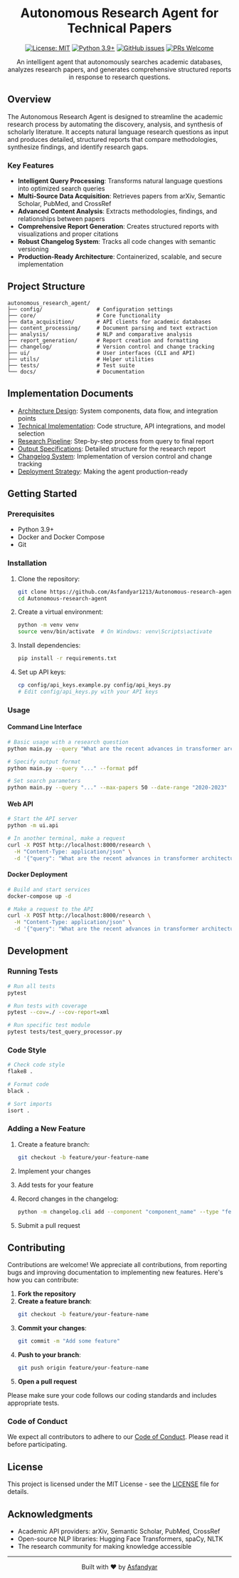 <div align="center">

# Autonomous Research Agent for Technical Papers

[![License: MIT](https://img.shields.io/badge/License-MIT-yellow.svg)](https://opensource.org/licenses/MIT)
[![Python 3.9+](https://img.shields.io/badge/python-3.9+-blue.svg)](https://www.python.org/downloads/)
[![GitHub issues](https://img.shields.io/github/issues/Asfandyar1213/Autonomous-research-agent)](https://github.com/Asfandyar1213/Autonomous-research-agent/issues)
[![PRs Welcome](https://img.shields.io/badge/PRs-welcome-brightgreen.svg)](http://makeapullrequest.com)

An intelligent agent that autonomously searches academic databases, analyzes research papers, and generates comprehensive structured reports in response to research questions.

</div>

## Overview

The Autonomous Research Agent is designed to streamline the academic research process by automating the discovery, analysis, and synthesis of scholarly literature. It accepts natural language research questions as input and produces detailed, structured reports that compare methodologies, synthesize findings, and identify research gaps.

### Key Features

- **Intelligent Query Processing**: Transforms natural language questions into optimized search queries
- **Multi-Source Data Acquisition**: Retrieves papers from arXiv, Semantic Scholar, PubMed, and CrossRef
- **Advanced Content Analysis**: Extracts methodologies, findings, and relationships between papers
- **Comprehensive Report Generation**: Creates structured reports with visualizations and proper citations
- **Robust Changelog System**: Tracks all code changes with semantic versioning
- **Production-Ready Architecture**: Containerized, scalable, and secure implementation

## Project Structure

```
autonomous_research_agent/
├── config/                 # Configuration settings
├── core/                   # Core functionality
├── data_acquisition/       # API clients for academic databases
├── content_processing/     # Document parsing and text extraction
├── analysis/               # NLP and comparative analysis
├── report_generation/      # Report creation and formatting
├── changelog/              # Version control and change tracking
├── ui/                     # User interfaces (CLI and API)
├── utils/                  # Helper utilities
├── tests/                  # Test suite
└── docs/                   # Documentation
```

## Implementation Documents

- [Architecture Design](architecture.md): System components, data flow, and integration points
- [Technical Implementation](technical_implementation.md): Code structure, API integrations, and model selection
- [Research Pipeline](research_pipeline.md): Step-by-step process from query to final report
- [Output Specifications](output_specifications.md): Detailed structure for the research report
- [Changelog System](changelog_system.md): Implementation of version control and change tracking
- [Deployment Strategy](deployment_strategy.md): Making the agent production-ready

## Getting Started

### Prerequisites

- Python 3.9+
- Docker and Docker Compose
- Git

### Installation

1. Clone the repository:
   ```bash
   git clone https://github.com/Asfandyar1213/Autonomous-research-agent.git
   cd Autonomous-research-agent
   ```

2. Create a virtual environment:
   ```bash
   python -m venv venv
   source venv/bin/activate  # On Windows: venv\Scripts\activate
   ```

3. Install dependencies:
   ```bash
   pip install -r requirements.txt
   ```

4. Set up API keys:
   ```bash
   cp config/api_keys.example.py config/api_keys.py
   # Edit config/api_keys.py with your API keys
   ```

### Usage

#### Command Line Interface

```bash
# Basic usage with a research question
python main.py --query "What are the recent advances in transformer architectures for natural language processing?"

# Specify output format
python main.py --query "..." --format pdf

# Set search parameters
python main.py --query "..." --max-papers 50 --date-range "2020-2023"
```

#### Web API

```bash
# Start the API server
python -m ui.api

# In another terminal, make a request
curl -X POST http://localhost:8000/research \
  -H "Content-Type: application/json" \
  -d '{"query": "What are the recent advances in transformer architectures for natural language processing?", "max_papers": 50}'
```

#### Docker Deployment

```bash
# Build and start services
docker-compose up -d

# Make a request to the API
curl -X POST http://localhost:8000/research \
  -H "Content-Type: application/json" \
  -d '{"query": "What are the recent advances in transformer architectures for natural language processing?"}'
```

## Development

### Running Tests

```bash
# Run all tests
pytest

# Run tests with coverage
pytest --cov=./ --cov-report=xml

# Run specific test module
pytest tests/test_query_processor.py
```

### Code Style

```bash
# Check code style
flake8 .

# Format code
black .

# Sort imports
isort .
```

### Adding a New Feature

1. Create a feature branch:
   ```bash
   git checkout -b feature/your-feature-name
   ```

2. Implement your changes

3. Add tests for your feature

4. Record changes in the changelog:
   ```bash
   python -m changelog.cli add --component "component_name" --type "feat" --description "Added new feature X"
   ```

5. Submit a pull request

## Contributing

Contributions are welcome! We appreciate all contributions, from reporting bugs and improving documentation to implementing new features. Here's how you can contribute:

1. **Fork the repository**
2. **Create a feature branch**:
   ```bash
   git checkout -b feature/your-feature-name
   ```
3. **Commit your changes**:
   ```bash
   git commit -m "Add some feature"
   ```
4. **Push to your branch**:
   ```bash
   git push origin feature/your-feature-name
   ```
5. **Open a pull request**

Please make sure your code follows our coding standards and includes appropriate tests.

### Code of Conduct

We expect all contributors to adhere to our [Code of Conduct](CODE_OF_CONDUCT.md). Please read it before participating.

## License

This project is licensed under the MIT License - see the [LICENSE](LICENSE) file for details.

## Acknowledgments

- Academic API providers: arXiv, Semantic Scholar, PubMed, CrossRef
- Open-source NLP libraries: Hugging Face Transformers, spaCy, NLTK
- The research community for making knowledge accessible

---

<div align="center">

Built with ❤️ by [Asfandyar](https://github.com/Asfandyar1213)

</div>
